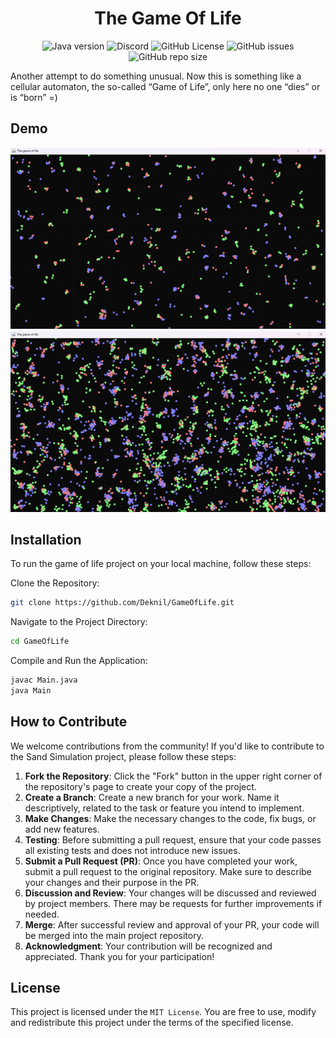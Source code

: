 <div align="center">
    <h1>The Game Of Life</h1>
</div>

<p align="center">
    <img alt="Java version" src="https://img.shields.io/badge/Java-21-orange">
    <a href="https://discord.gg/BwSuTdEGJ4" style="text-decoration: none;">
         <img alt="Discord" src="https://img.shields.io/discord/1174285070761197599.svg?label=&logo=discord&logoColor=ffffff&color=7389D8&labelColor=6A7EC2">
    </a>
    <img alt="GitHub License" src="https://img.shields.io/github/license/Deknil/SandSimulation">
    <img alt="GitHub issues" src="https://img.shields.io/github/issues-raw/Deknil/SandSimulation">
    <img alt="GitHub repo size" src="https://img.shields.io/github/repo-size/Deknil/SandSimulation">
</p>

Another attempt to do something unusual. Now this is something like a cellular automaton, the so-called “Game of Life”, only here no one “dies” or is “born” =)

## Demo

![img](./images/img.png)
![img](./images/img_1.png)


## Installation
To run the game of life project on your local machine, follow these steps:

Clone the Repository:

```bash
git clone https://github.com/Deknil/GameOfLife.git
```

Navigate to the Project Directory:

```bash
cd GameOfLife
```

Compile and Run the Application:

```bash
javac Main.java
java Main
```

## How to Contribute

We welcome contributions from the community! If you'd like to contribute to the Sand Simulation project, please follow these steps:
1. **Fork the Repository**: Click the "Fork" button in the upper right corner of the repository's page to create your copy of the project.
2. **Create a Branch**: Create a new branch for your work. Name it descriptively, related to the task or feature you intend to implement.
3. **Make Changes**: Make the necessary changes to the code, fix bugs, or add new features.
4. **Testing**: Before submitting a pull request, ensure that your code passes all existing tests and does not introduce new issues.
5. **Submit a Pull Request (PR)**: Once you have completed your work, submit a pull request to the original repository. Make sure to describe your changes and their purpose in the PR.
6. **Discussion and Review**: Your changes will be discussed and reviewed by project members. There may be requests for further improvements if needed.
7. **Merge**: After successful review and approval of your PR, your code will be merged into the main project repository.
8. **Acknowledgment**: Your contribution will be recognized and appreciated. Thank you for your participation!

## License
This project is licensed under the `MIT License`. You are free to use, modify and redistribute this project under the terms of the specified license.